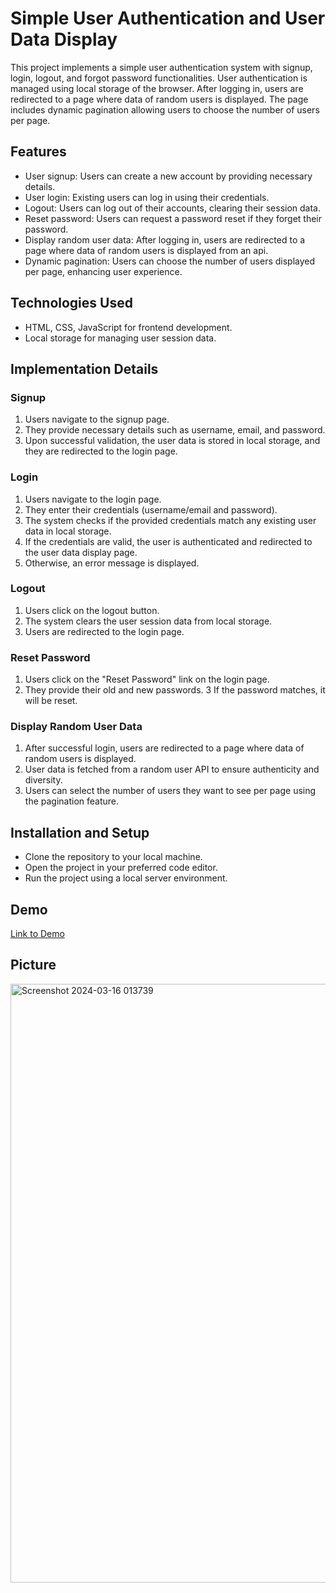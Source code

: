 # Simple User Authentication and User Data Display

This project implements a simple user authentication system with signup, login, logout, and forgot password functionalities. User authentication is managed using local storage of the browser. After logging in, users are redirected to a page where data of random users is displayed. The page includes dynamic pagination allowing users to choose the number of users per page.

## Features
- User signup: Users can create a new account by providing necessary details.
- User login: Existing users can log in using their credentials.
- Logout: Users can log out of their accounts, clearing their session data.
- Reset password: Users can request a password reset if they forget their password.
- Display random user data: After logging in, users are redirected to a page where data of random users is displayed from an api.
- Dynamic pagination: Users can choose the number of users displayed per page, enhancing user experience.

## Technologies Used
- HTML, CSS, JavaScript for frontend development.
- Local storage for managing user session data.

## Implementation Details

### Signup
1. Users navigate to the signup page.
2. They provide necessary details such as username, email, and password.
3. Upon successful validation, the user data is stored in local storage, and they are redirected to the login page.

### Login
1. Users navigate to the login page.
2. They enter their credentials (username/email and password).
3. The system checks if the provided credentials match any existing user data in local storage.
4. If the credentials are valid, the user is authenticated and redirected to the user data display page.
5. Otherwise, an error message is displayed.

### Logout
1. Users click on the logout button.
2. The system clears the user session data from local storage.
3. Users are redirected to the login page.

### Reset Password
1. Users click on the "Reset Password" link on the login page.
2. They provide their old and new passwords.
3 If the password matches, it will be reset.

### Display Random User Data
1. After successful login, users are redirected to a page where data of random users is displayed.
2. User data is fetched from a random user API to ensure authenticity and diversity.
3. Users can select the number of users they want to see per page using the pagination feature.

## Installation and Setup
- Clone the repository to your local machine.
- Open the project in your preferred code editor.
- Run the project using a local server environment.

## Demo
[Link to Demo](https://premganwani619.github.io/Datansh/) 


## Picture
<img width="958" alt="Screenshot 2024-03-16 013739" src="https://github.com/premganwani619/Datansh/assets/83330321/015822e3-8dc5-4463-b767-c8ad83ebd46e">



